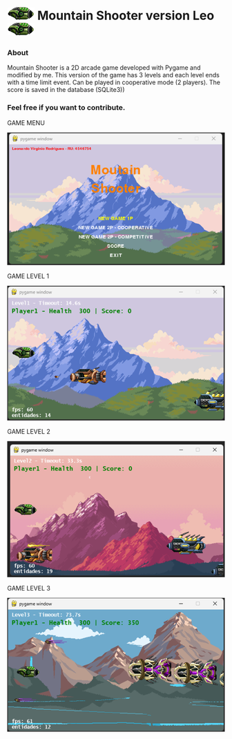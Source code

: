![alt text](https://github.com/Leonardo-Virginio-Rodrigues/Mountain-Shooter---Leonardo/blob/main/data/asset/Player1.png?raw=true "Mountain Shooter") Mountain Shooter version Leo ![alt text](https://github.com/Leonardo-Virginio-Rodrigues/Mountain-Shooter---Leonardo/blob/main/data/asset/Player1.png?raw=true "Mountain Shooter")
===============
 

### About

Mountain Shooter is a 2D arcade game developed with Pygame and modified by me. This version of the game has 3 levels and each level ends with a time limit event.
Can be played in cooperative mode (2 players).
The score is saved in the database (SQLite3))


### Feel free if you want to contribute.



GAME MENU

![Menu](data/asset/menu.png)

GAME LEVEL 1

![Level1](data/asset/level1.png)

GAME LEVEL 2

![Level2](data/asset/level2.png)

GAME LEVEL 3

![Level3](data/asset/level3.png)
